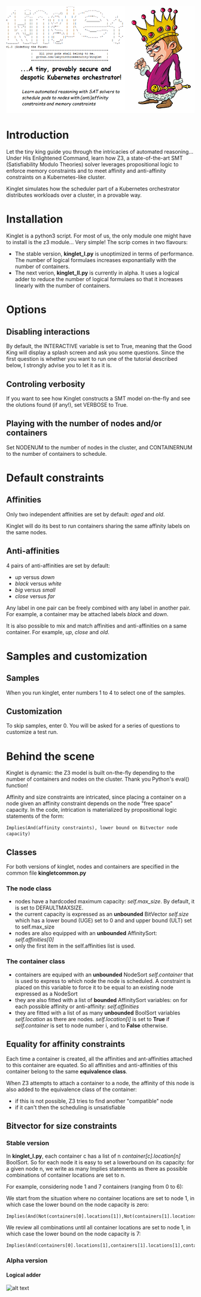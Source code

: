 ![alt text](https://github.com/labyrinthinesecurity/kinglet/blob/main/banner.png?raw=true)

# Introduction

Let the tiny king guide you through the intricacies of automated reasoning... Under His Enlightened Command, learn how Z3, a state-of-the-art SMT (Satisfiability Modulo Theories) solver leverages propositional logic to enforce memory constraints and to meet affinity and anti-affinity constraints on a Kubernetes-like cluster.

Kinglet simulates how the scheduler part of a Kubernetes orchestrator distributes workloads over a cluster, in a provable way.

# Installation

Kinglet is a python3 script. For most of us, the only module one might have to install is the z3 module... Very simple!
The scrip comes in two flavours:

- The stable version, **kinglet_I.py** is unoptimized in terms of performance. The number of logical formulaes increases exponantially with the number of containers.
- The next verion, **kinglet_II.py** is currently in alpha. It uses a logical adder to reduce the number of logical formulaes so that it increases linearly with the number of containers.

# Options

## Disabling interactions

By default, the INTERACTIVE variable is set to True, meaning that the Good King will display a splash screen and ask you some questions. Since the first question is whether you want to run one of the tutorial described below, I strongly advise you to let it as it is.

## Controling verbosity

If you want to see how Kinglet constructs a SMT model on-the-fly and see the olutions found (if any!), set VERBOSE to True.

## Playing with the number of nodes and/or containers

Set NODENUM to the number of nodes in the cluster, and CONTAINERNUM to the number of containers to schedule.

# Default constraints

## Affinities

Only two independent affinities are set by default: *aged* and *old*.

Kinglet will do its best to run containers sharing the same affinity labels on the same nodes.

## Anti-affinities

4 pairs of anti-affinities are set by default:
- *up* versus *down*
- *black* versus *white*
- *big* versus *small*
- *close* versus *far*

Any label in one pair can be freely combined with any label in another pair. For example, a container may be attached labels *black* and *down*.

It is also possible to mix and match affinities and anti-affinities on a same container. For example, *up*, *close* and *old*.


# Samples and customization

## Samples
When you run kinglet, enter numbers 1 to 4 to select one of the samples.

## Customization

To skip samples, enter 0. You will be asked for a series of questions to customize a test run.

# Behind the scene

Kinglet is dynamic: the Z3 model is built on-the-fly depending to the number of containers and nodes on the cluster. Thank you Python's eval() function!

Affinity and size constraints are intricated, since placing a container on a node given an affinity constraint depends on the node "free space" capacity. 
In the code, intrication is materialized by propositional logic statements of the form:

```
Implies(And(affinity constraints), lower bound on Bitvector node capacity)
```

## Classes

For both versions of kinglet, nodes and containers are specified in the common file **kingletcommon.py**

### The node class

- nodes have a hardcoded maximum capacity: *self.max_size*. By default, it is set to DEFAULTMAXSIZE.
- the current capacity is expressed as an **unbounded** BitVector *self.size* which has a lower bound (UGE) set to 0 and and upper bound (ULT) set to self.max_size
- nodes are also equipped with an **unbounded** AffinitySort: *self.affinities[0]*
- only the first item in the self.affinities list is used. 

### The container class

- containers are equiped with an **unbounded** NodeSort *self.container* that is used to express to which node the node is scheduled. A constraint is placed on this variable to force it to be equal to an existing node expressed as a NodeSort
- they are also fitted with a list of **bounded** AffinitySort variables: on for each possible affinity or anti-affinity: *self.affinities*
- they are fitted with a list of as many **unbounded** BoolSort variables *self.location* as there are nodes. *self.location[i]* is set to **True** if *self.container* is set to node number i, and to **False** otherwise.

## Equality for affinity constraints

Each time a container is created, all the affinities and ant-affinities attached to this container are equated. So all affinities and anti-affinities of this container belong to the same **equivalence class**.

When Z3 attempts to attach a container to a node, the affinity of this node is also added to the equivalence class of the container:
- if this is not possible, Z3 tries to find another "compatible" node
- if it can't then the scheduling is unsatisfiable

## Bitvector for size constraints

### Stable version

In **kinglet_I.py**, each container c has a list of n *container[c].location[n]* BoolSort. So for each node it is easy to set a lowerbound on its capacity: for a given node n, we write as many Implies statements as there as possible combinations of container locations are set to n.

For example, considering node 1 and 7 containers (ranging from 0 to 6):

We start from the situation where no container locations are set to node 1, in which case the lower bound on the node capacity is zero:
```
Implies(And(Not(containers[0].locations[1]),Not(containers[1].locations[1]),Not(containers[2].locations[1]),Not(containers[3].locations[1]),Not(containers[4].locations[1]),Not(containers[5].locations[1]),Not(containers[6].locations[1])),UGE(nodes[1].size,0)))
```

We review all combinations until all container locations are set to node 1, in which case the lower bound on the node capacity is 7:

```
Implies(And(containers[0].locations[1],containers[1].locations[1],containers[2].locations[1],containers[3].locations[1],containers[4].locations[1],containers[5].locations[1],containers[6].locations[1]),UGE(nodes[1].size,7)))
```


### Alpha version

#### Logical adder

![alt text](https://www.101computing.net/wp/wp-content/uploads/Binary-addition-using-binary-adder-circuits.png)
